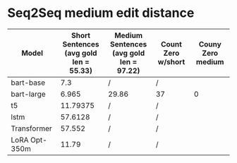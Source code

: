 # Seq2Seq medium edit distance

| Model               | Short Sentences <br> (avg gold len = 55.33)  | Medium Sentences <br> (avg gold len = 97.22) | Count Zero w/short   | Couny Zero medium
|---------------------|----------------------------------------------|----------------------------------------------|----------------------|--------------------
| bart-base           | 7.3                                          | /                                            | /                    |
| bart-large          | 6.965                                        | 29.86                                        | 37                   | 0
| t5                  | 11.79375                                     | /                                            | /                    |
| lstm                | 57.6128                                      | /                                            | /                    |
| Transformer         | 57.552                                       | /                                            | /                    |
| LoRA Opt-350m       | 11.79                                        | /                                            | /                    |


